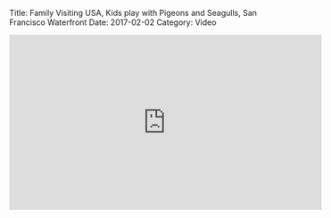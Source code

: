 Title: Family Visiting USA, Kids play with Pigeons and Seagulls, San Francisco Waterfront
Date: 2017-02-02
Category: Video

<iframe width="560" height="315" src="https://www.youtube.com/embed/Ztwhjzs42Go" title="YouTube video player" frameborder="0" allow="accelerometer; autoplay; clipboard-write; encrypted-media; gyroscope; picture-in-picture" allowfullscreen></iframe>

